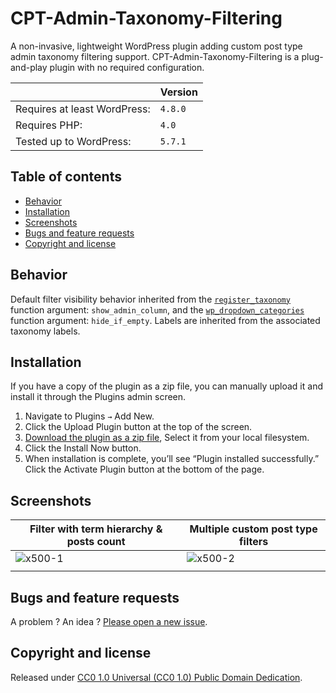 # CPT-Admin-Taxonomy-Filtering

A non-invasive, lightweight WordPress plugin adding custom post type admin taxonomy filtering support. CPT-Admin-Taxonomy-Filtering is a plug-and-play plugin with no required configuration.

||Version|
|- |- |
|Requires at least WordPress:|`4.8.0`|
|Requires PHP:|`4.0`|
|Tested up to WordPress:|`5.7.1`|

## Table of contents

- [Behavior](https://github.com/amarinediary/CPT-Admin-Taxonomy-Filtering#behavior)
- [Installation](https://github.com/amarinediary/CPT-Admin-Taxonomy-Filtering#installation)
- [Screenshots](https://github.com/amarinediary/CPT-Admin-Taxonomy-Filtering#screenshots)
- [Bugs and feature requests](https://github.com/amarinediary/CPT-Admin-Taxonomy-Filtering#bugs-and-feature-requests)
- [Copyright and license](https://github.com/amarinediary/CPT-Admin-Taxonomy-Filtering#copyright-and-license)

## Behavior

Default filter visibility behavior inherited from the [`register_taxonomy`](https://developer.wordpress.org/reference/functions/register_taxonomy/#parameters) function argument: `show_admin_column`, and the [`wp_dropdown_categories`](https://developer.wordpress.org/reference/functions/wp_dropdown_categories/#parameters) function argument: `hide_if_empty`. Labels are inherited from the associated taxonomy labels.

## Installation

If you have a copy of the plugin as a zip file, you can manually upload it and install it through the Plugins admin screen.

1. Navigate to Plugins `→` Add New.
2. Click the Upload Plugin button at the top of the screen.
3. [Download the plugin as a zip file](https://github.com/amarinediary/CPT-Admin-Taxonomy-Filtering/archive/refs/heads/main.zip), Select it from your local filesystem.
4. Click the Install Now button.
5. When installation is complete, you’ll see “Plugin installed successfully.” Click the Activate Plugin button at the bottom of the page.

## Screenshots

|Filter with term hierarchy & posts count|Multiple custom post type filters|
|-|-|
|![x500-1](https://user-images.githubusercontent.com/7512732/117085892-5bd88100-ad4b-11eb-8432-37e0db6cc8ee.jpg)|![x500-2](https://user-images.githubusercontent.com/7512732/117085935-77438c00-ad4b-11eb-972c-c88d78aa9d26.jpg)|
|||

## Bugs and feature requests

A problem ? An idea ? [Please open a new issue](https://github.com/amarinediary/CPT-Admin-Taxonomy-Filtering/issues/new).

## Copyright and license

Released under [CC0 1.0 Universal (CC0 1.0) Public Domain Dedication](https://github.com/amarinediary/CPT-Admin-Taxonomy-Filtering/blob/main/LICENSE).
